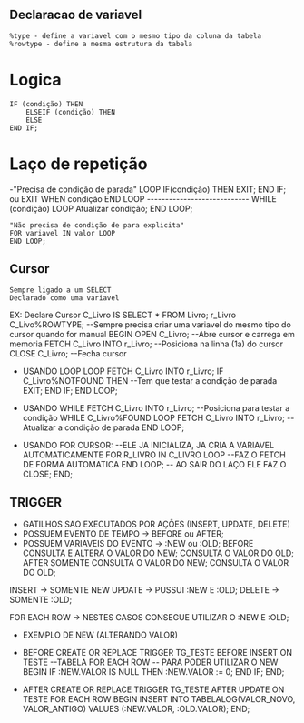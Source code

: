## Declaracao de variavel
	%type - define a variavel com o mesmo tipo da coluna da tabela
	%rowtype - define a mesma estrutura da tabela

# Logica
	IF (condição) THEN
	    ELSEIF (condição) THEN
	    ELSE
	END IF;


# Laço de repetição
-"Precisa de condição de parada"
	LOOP
	  IF(condição) THEN
	    EXIT;
	  END IF;
	  ou
	  EXIT WHEN condição 
	END LOOP
     ----------------------------
	WHILE (condição) LOOP
	  Atualizar condição;
	END LOOP;

	"Não precisa de condição de para explicita"
	FOR variavel IN valor LOOP
	END LOOP;

## Cursor
	Sempre ligado a um SELECT
	Declarado como uma variavel
EX:
Declare
  Cursor C_Livro IS SELECT * FROM Livro;
  r_Livro C_Livo%ROWTYPE;  	--Sempre precisa criar uma variavel do mesmo tipo do cursor quando for manual
BEGIN
  OPEN C_Livro; 		--Abre cursor e carrega em memoria
  FETCH C_Livro INTO r_Livro;   --Posiciona na linha (1a) do cursor
  CLOSE C_Livro; 		--Fecha cursor

- USANDO LOOP
  LOOP
    FETCH C_Livro INTO r_Livro;
    IF C_Livro%NOTFOUND THEN	--Tem que testar a condição de parada
      EXIT;
    END IF;
  END LOOP;

- USANDO WHILE
  FETCH C_Livro INTO r_Livro; 	--Posiciona para testar a condição
  WHILE C_Livro%FOUND LOOP
    FETCH C_Livro INTO r_Livro;	--Atualizar a condição de parada
  END LOOP;

- USANDO FOR CURSOR:
    --ELE JA INICIALIZA, JA CRIA A VARIAVEL AUTOMATICAMENTE
    FOR R_LIVRO IN C_LIVRO LOOP
        --FAZ O FETCH DE FORMA AUTOMATICA
    END LOOP;
    -- AO SAIR DO LAÇO ELE FAZ O CLOSE;
END;

## TRIGGER
- GATILHOS SAO EXECUTADOS POR AÇÕES (INSERT, UPDATE, DELETE)
- POSSUEM EVENTO DE TEMPO -> BEFORE ou AFTER;
- POSSUEM VARIAVEIS DO EVENTO -> :NEW ou :OLD;
BEFORE
    CONSULTA E ALTERA O VALOR DO NEW;
    CONSULTA O VALOR DO OLD;
AFTER
    SOMENTE CONSULTA O VALOR DO NEW;
    CONSULTA O VALOR DO OLD;

INSERT -> SOMENTE NEW
UPDATE -> PUSSUI :NEW E :OLD;
DELETE -> SOMENTE :OLD;

FOR EACH ROW -> NESTES CASOS CONSEGUE UTILIZAR O :NEW E :OLD;

- EXEMPLO DE NEW (ALTERANDO VALOR)
- BEFORE
CREATE OR REPLACE TRIGGER TG_TESTE
BEFORE INSERT
ON TESTE --TABELA
FOR EACH ROW -- PARA PODER UTILIZAR O NEW
BEGIN
    IF :NEW.VALOR IS NULL THEN
        :NEW.VALOR := 0;
    END IF;
END;

- AFTER
CREATE OR REPLACE TRIGGER TG_TESTE
AFTER UPDATE
ON TESTE
FOR EACH ROW
BEGIN
    INSERT INTO TABELALOG(VALOR_NOVO, VALOR_ANTIGO)
    VALUES (:NEW.VALOR, :OLD.VALOR);
END;